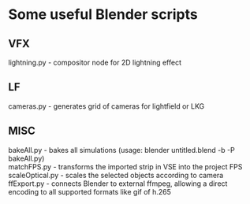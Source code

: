 # Some useful Blender scripts

## VFX
lightning.py - compositor node for 2D lightning effect

## LF
cameras.py - generates grid of cameras for lightfield or LKG

## MISC
bakeAll.py - bakes all simulations (usage: blender untitled.blend -b -P bakeAll.py)\
matchFPS.py - transforms the imported strip in VSE into the project FPS\
scaleOptical.py - scales the selected objects according to camera\
ffExport.py - connects Blender to external ffmpeg, allowing a direct encoding to all supported formats like gif of h.265
